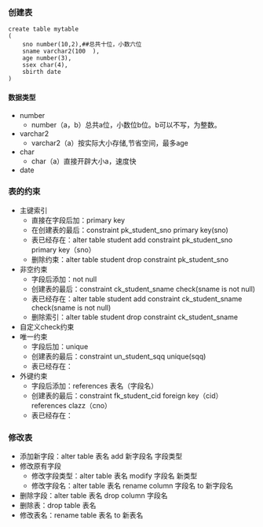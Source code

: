 ### 创建表

~~~mysql
create table mytable
(
    sno number(10,2),##总共十位，小数六位
    sname varchar2(100	),
    age number(3),
    ssex char(4),
    sbirth date
)
~~~

#### 数据类型

- number
  - number（a，b）总共a位，小数位b位。b可以不写，为整数。
- varchar2
  - varchar2（a）按实际大小存储,节省空间，最多age
- char
  - char（a）直接开辟大小a，速度快
- date

### 表的约束

- 主键索引
  - 直接在字段后加：primary key
  - 在创建表的最后：constraint pk_student_sno primary key(sno)
  - 表已经存在：alter table student add constraint pk_student_sno primary key（sno）
  - 删除约束：alter table student drop constraint pk_student_sno
- 非空约束
  - 字段后添加：not null
  - 创建表的最后：constraint ck_student_sname check(sname is not null)
  - 表已经存在：alter table student add constraint ck_student_sname check(sname is not null)
  - 删除索引：alter table student drop constraint ck_student_sname
- 自定义check约束
- 唯一约束
  - 字段后加：unique
  - 创建表的最后：constraint un_student_sqq unique(sqq)
  - 表已经存在：
- 外键约束
  - 字段后添加：references 表名（字段名）
  - 创建表的最后：constraint fk_student_cid  foreign key（cid）references clazz（cno）
  - 表已经存在：

### 修改表

- 添加新字段：alter table 表名 add 新字段名 字段类型
- 修改原有字段
  - 修改字段类型：alter table 表名 modify 字段名 新类型
  - 修改字段名：alter table 表名 rename column 字段名 to 新字段名
- 删除字段：alter table 表名 drop column 字段名
- 删除表：drop table 表名
- 修改表名：rename table 表名 to 新表名

